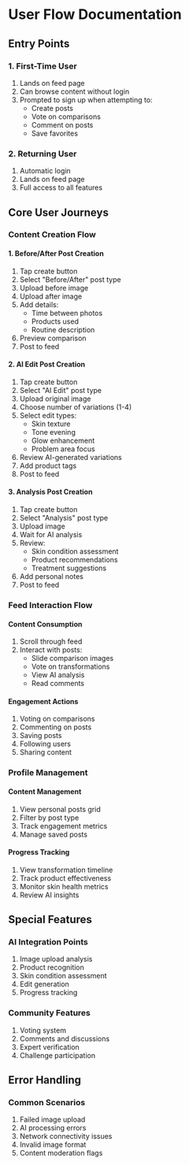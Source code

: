 # User Flow Documentation

## Entry Points

### 1. First-Time User

1. Lands on feed page
2. Can browse content without login
3. Prompted to sign up when attempting to:
   - Create posts
   - Vote on comparisons
   - Comment on posts
   - Save favorites

### 2. Returning User

1. Automatic login
2. Lands on feed page
3. Full access to all features

## Core User Journeys

### Content Creation Flow

#### 1. Before/After Post Creation

1. Tap create button
2. Select "Before/After" post type
3. Upload before image
4. Upload after image
5. Add details:
   - Time between photos
   - Products used
   - Routine description
6. Preview comparison
7. Post to feed

#### 2. AI Edit Post Creation

1. Tap create button
2. Select "AI Edit" post type
3. Upload original image
4. Choose number of variations (1-4)
5. Select edit types:
   - Skin texture
   - Tone evening
   - Glow enhancement
   - Problem area focus
6. Review AI-generated variations
7. Add product tags
8. Post to feed

#### 3. Analysis Post Creation

1. Tap create button
2. Select "Analysis" post type
3. Upload image
4. Wait for AI analysis
5. Review:
   - Skin condition assessment
   - Product recommendations
   - Treatment suggestions
6. Add personal notes
7. Post to feed

### Feed Interaction Flow

#### Content Consumption

1. Scroll through feed
2. Interact with posts:
   - Slide comparison images
   - Vote on transformations
   - View AI analysis
   - Read comments

#### Engagement Actions

1. Voting on comparisons
2. Commenting on posts
3. Saving posts
4. Following users
5. Sharing content

### Profile Management

#### Content Management

1. View personal posts grid
2. Filter by post type
3. Track engagement metrics
4. Manage saved posts

#### Progress Tracking

1. View transformation timeline
2. Track product effectiveness
3. Monitor skin health metrics
4. Review AI insights

## Special Features

### AI Integration Points

1. Image upload analysis
2. Product recognition
3. Skin condition assessment
4. Edit generation
5. Progress tracking

### Community Features

1. Voting system
2. Comments and discussions
3. Expert verification
4. Challenge participation

## Error Handling

### Common Scenarios

1. Failed image upload
2. AI processing errors
3. Network connectivity issues
4. Invalid image format
5. Content moderation flags
